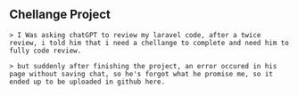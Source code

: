 ## Chellange Project 
    > I Was asking chatGPT to review my laravel code, after a twice review, i told him that i need a chellange to complete and need him to fully code review.
    
    > but suddenly after finishing the project, an error occured in his page without saving chat, so he's forgot what he promise me, so it ended up to be uploaded in github here.
